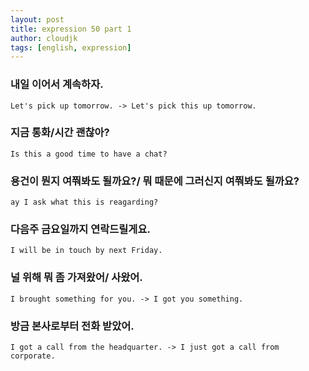 ```yaml
---
layout: post
title: expression 50 part 1
author: cloudjk
tags: [english, expression]
---
```


### 내일 이어서 계속하자.

    Let's pick up tomorrow. -> Let's pick this up tomorrow.

### 지금 통화/시간 괜찮아?

    Is this a good time to have a chat?

### 용건이 뭔지 여쭤봐도 될까요?/ 뭐 때문에 그러신지 여쭤봐도 될까요?

    ay I ask what this is reagarding?

### 다음주 금요일까지 연락드릴게요.

    I will be in touch by next Friday.

### 널 위해 뭐 좀 가져왔어/ 사왔어.

    I brought something for you. -> I got you something.

### 방금 본사로부터 전화 받았어.

    I got a call from the headquarter. -> I just got a call from corporate.
